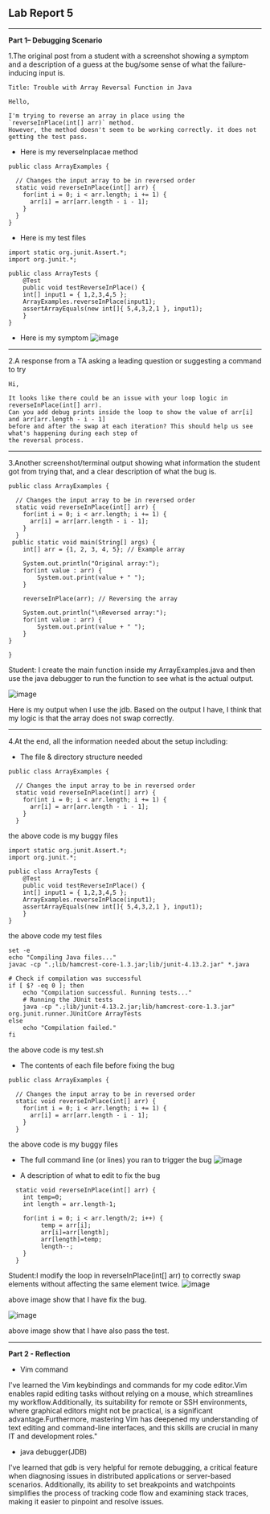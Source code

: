 ## Lab Report 5
---

**Part 1– Debugging Scenario**

1.The original post from a student with a screenshot showing a symptom and a description of a guess at 
the bug/some sense of what the failure-inducing input is.
```
Title: Trouble with Array Reversal Function in Java

Hello,

I'm trying to reverse an array in place using the `reverseInPlace(int[] arr)` method.
However, the method doesn't seem to be working correctly. it does not getting the test pass.
```

* Here is my reverseInplacae method
```
public class ArrayExamples {

  // Changes the input array to be in reversed order
  static void reverseInPlace(int[] arr) {
    for(int i = 0; i < arr.length; i += 1) {
      arr[i] = arr[arr.length - i - 1];
    }
  }
}
```

* Here is my test files
```
import static org.junit.Assert.*;
import org.junit.*;

public class ArrayTests {
	@Test 
	public void testReverseInPlace() {
    int[] input1 = { 1,2,3,4,5 };
    ArrayExamples.reverseInPlace(input1);
    assertArrayEquals(new int[]{ 5,4,3,2,1 }, input1);
	}
}
```

* Here is my symptom
![image](cse15l_week1_report/1.symptom.png)

---
2.A response from a TA asking a leading question or suggesting a command to try 
```
Hi,

It looks like there could be an issue with your loop logic in reverseInPlace(int[] arr).
Can you add debug prints inside the loop to show the value of arr[i] and arr[arr.length - i - 1]
before and after the swap at each iteration? This should help us see what's happening during each step of
the reversal process.
```

---
3.Another screenshot/terminal output showing what information the student got from trying that, 
and a clear description of what the bug is.

```
public class ArrayExamples {

  // Changes the input array to be in reversed order
  static void reverseInPlace(int[] arr) {
    for(int i = 0; i < arr.length; i += 1) {
      arr[i] = arr[arr.length - i - 1];
    }
  }
 public static void main(String[] args) {
    int[] arr = {1, 2, 3, 4, 5}; // Example array

    System.out.println("Original array:");
    for(int value : arr) {
        System.out.print(value + " ");
    }

    reverseInPlace(arr); // Reversing the array

    System.out.println("\nReversed array:");
    for(int value : arr) {
        System.out.print(value + " ");
    }
}

}
```
Student: I create the main function inside my ArrayExamples.java and then use the java 
debugger to run the function to see what is the actual output.

![image](cse15l_week1_report/3.jdb.png)

Here is my output when I use the jdb. Based on the output I have, 
I think that my logic is that the array does not swap correctly.

---
4.At the end, all the information needed about the setup including:
* The file & directory structure needed
```
public class ArrayExamples {

  // Changes the input array to be in reversed order
  static void reverseInPlace(int[] arr) {
    for(int i = 0; i < arr.length; i += 1) {
      arr[i] = arr[arr.length - i - 1];
    }
  }
```
the above code is my buggy files

```
import static org.junit.Assert.*;
import org.junit.*;

public class ArrayTests {
	@Test 
	public void testReverseInPlace() {
    int[] input1 = { 1,2,3,4,5 };
    ArrayExamples.reverseInPlace(input1);
    assertArrayEquals(new int[]{ 5,4,3,2,1 }, input1);
	}
}
```
the above code my test files

```
set -e
echo "Compiling Java files..."
javac -cp ".;lib/hamcrest-core-1.3.jar;lib/junit-4.13.2.jar" *.java

# Check if compilation was successful
if [ $? -eq 0 ]; then
    echo "Compilation successful. Running tests..."
    # Running the JUnit tests
    java -cp ".;lib/junit-4.13.2.jar;lib/hamcrest-core-1.3.jar" org.junit.runner.JUnitCore ArrayTests
else
    echo "Compilation failed."
fi
```
the above code is my test.sh

  
* The contents of each file before fixing the bug
```
public class ArrayExamples {

  // Changes the input array to be in reversed order
  static void reverseInPlace(int[] arr) {
    for(int i = 0; i < arr.length; i += 1) {
      arr[i] = arr[arr.length - i - 1];
    }
  }
```
the above code is my buggy files

* The full command line (or lines) you ran to trigger the bug
![image](cse15l_week1_report/3.jdb.png)

* A description of what to edit to fix the bug
```
  static void reverseInPlace(int[] arr) {
    int temp=0;
    int length = arr.length-1;

    for(int i = 0; i < arr.length/2; i++) {
         temp = arr[i];
         arr[i]=arr[length];
         arr[length]=temp;
         length--;
    }
  }
```
Student:I modify the loop in reverseInPlace(int[] arr) to correctly swap 
elements without affecting the same element twice.
![image](cse15l_week1_report/4.LAST.png)

above image show that I have fix the bug.

![image](cse15l_week1_report/testpass4.1.png)

above image show that I have also pass the test.

---
**Part 2 - Reflection** 
* Vim command

I've learned the Vim keybindings and commands for my code editor.Vim enables rapid editing tasks without relying on a mouse,
which streamlines my workflow.Additionally, its suitability for remote or SSH environments, where graphical editors might
not be practical, is a significant advantage.Furthermore, mastering Vim has deepened my understanding of text editing and
command-line interfaces, and this skills are crucial in many IT and development roles."

* java debugger(JDB)

I've learned that gdb is very helpful for remote debugging, a critical feature when diagnosing issues in distributed
applications or server-based scenarios. Additionally, its ability to set breakpoints and watchpoints simplifies the
process of tracking code flow and examining stack traces, making it easier to pinpoint and resolve issues.
